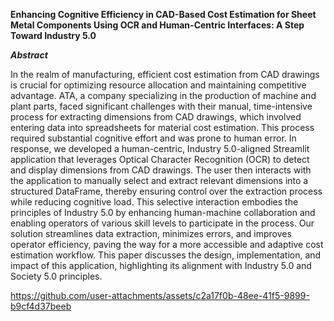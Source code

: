 **Enhancing Cognitive Efficiency in CAD-Based Cost Estimation for Sheet Metal Components Using OCR and Human-Centric Interfaces: A Step Toward Industry 5.0**

***Abstract***

In the realm of manufacturing, efficient cost estimation from CAD drawings is crucial for optimizing resource allocation and maintaining competitive advantage. ATA, a company specializing in the production of machine and plant parts, faced significant challenges with their manual, time-intensive process for extracting dimensions from CAD drawings, which involved entering data into spreadsheets for material cost estimation. This process required substantial cognitive effort and was prone to human error. In response, we developed a human-centric, Industry 5.0-aligned Streamlit application that leverages Optical Character Recognition (OCR) to detect and display dimensions from CAD drawings. The user then interacts with the application to manually select and extract relevant dimensions into a structured DataFrame, thereby ensuring control over the extraction process while reducing cognitive load. This selective interaction embodies the principles of Industry 5.0 by enhancing human-machine collaboration and enabling operators of various skill levels to participate in the process. Our solution streamlines data extraction, minimizes errors, and improves operator efficiency, paving the way for a more accessible and adaptive cost estimation workflow. This paper discusses the design, implementation, and impact of this application, highlighting its alignment with Industry 5.0 and Society 5.0 principles.




https://github.com/user-attachments/assets/c2a17f0b-48ee-41f5-9899-b9cf4d37beeb

